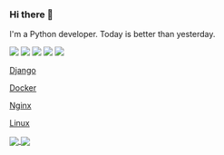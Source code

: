 ### Hi there 👋
I'm a Python developer. Today is better than yesterday.

![](https://img.shields.io/badge/PYTHON-green)  ![](https://img.shields.io/badge/DJANGO-green) ![](https://img.shields.io/badge/DOCKER-blue) ![](https://img.shields.io/badge/LINUX-orange)
![](https://img.shields.io/badge/Nginx-orange)

[Django](https://camo.githubusercontent.com/874468677789837533557cccb969d71483de48f4cbc938f62cab1fd066e70e3a/68747470733a2f2f696d672e736869656c64732e696f2f62616467652f446a616e676f2d677265656e)

[Docker](https://camo.githubusercontent.com/ea09d29428d8534fe7fb2814bf4535cadea128995ed99cad32e4848de95311d8/68747470733a2f2f696d672e736869656c64732e696f2f62616467652f2d446f636b65722d726564)

[Nginx](https://camo.githubusercontent.com/bd90ead0da16271dfcfaa91efa86054eaf3c0369d69262b40263bb48d73d8688/68747470733a2f2f696d672e736869656c64732e696f2f62616467652f2d4e67696e782d726564)

[Linux](https://camo.githubusercontent.com/fc0d8681811c6cfd29cde7f87acbf3eb59fecc191906a5865347282dbeaa58d1/68747470733a2f2f696d672e736869656c64732e696f2f62616467652f2d4c696e75782d726564)

<a href="https://github.com/yan-gabala">
  <img align="center" src="https://github-readme-stats.vercel.app/api?username=yan-gabala&show_icons=true&theme=ambient_gradient&hide_title=true" />
  <img align="center" src="https://github-readme-stats.vercel.app/api/top-langs/?username=yan-gabala&layout=compact&theme=tokyonight" />
</a>


<!--
**yan-gabala/yan-gabala** is a ✨ _special_ ✨ repository because its `README.md` (this file) appears on your GitHub profile.

Here are some ideas to get you started:

- 🔭 I’m currently working on ...
- 🌱 I’m currently learning ...
- 👯 I’m looking to collaborate on ...
- 🤔 I’m looking for help with ...
- 💬 Ask me about ...
- 📫 How to reach me: ...
- 😄 Pronouns: ...
- ⚡ Fun fact: ...
-->
